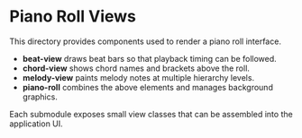 # Piano Roll Views

This directory provides components used to render a piano roll interface.

- **beat-view** draws beat bars so that playback timing can be followed.
- **chord-view** shows chord names and brackets above the roll.
- **melody-view** paints melody notes at multiple hierarchy levels.
- **piano-roll** combines the above elements and manages background graphics.

Each submodule exposes small view classes that can be assembled into the application UI.
